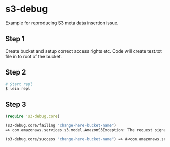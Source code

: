 # s3-debug

Example for reproducing S3 meta data insertion issue.

## Step 1

Create bucket and setup correct access rights etc. Code will create test.txt file in to root of the bucket.

## Step 2

```bash
# Start repl
$ lein repl
```

## Step 3

```clojure
(require 's3-debug.core)

(s3-debug.core/failing "change-here-bucket-name")
=> com.amazonaws.services.s3.model.AmazonS3Exception: The request signature we calculated does not match the signature you provided. Check your key and signing method. (Service: Amazon S3; Status Code: 403; Error Code: SignatureDoesNotMatch; Request ID: XXXXXXXXXXXXX)

(s3-debug.core/success "change-here-bucket-name") => #<com.amazonaws.services.s3.model.PutObjectResult@xxxxxxx>

```
